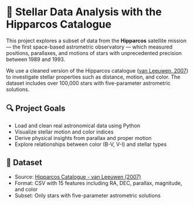 # 🌌 Stellar Data Analysis with the Hipparcos Catalogue

This project explores a subset of data from the **Hipparcos** satellite mission — the first space-based astrometric observatory — which measured positions, parallaxes, and motions of stars with unprecedented precision between 1989 and 1993.

We use a cleaned version of the Hipparcos catalogue ([van Leeuwen, 2007](https://arxiv.org/pdf/0708.1752.pdf)) to investigate stellar properties such as distance, motion, and color. The dataset includes over 100,000 stars with five-parameter astrometric solutions.

## 🔍 Project Goals

- Load and clean real astronomical data using Python
- Visualize stellar motion and color indices
- Derive physical insights from parallax and proper motion
- Explore relationships between color (B-V, V-I) and stellar types

## 📁 Dataset

- Source: [Hipparcos Catalogue - van Leeuwen (2007)](https://vizier.u-strasbg.fr/viz-bin/VizieR-3?-source=I/311/hip2)
- Format: CSV with 15 features including RA, DEC, parallax, magnitude, and color
- Subset: Only stars with five-parameter astrometric solutions



